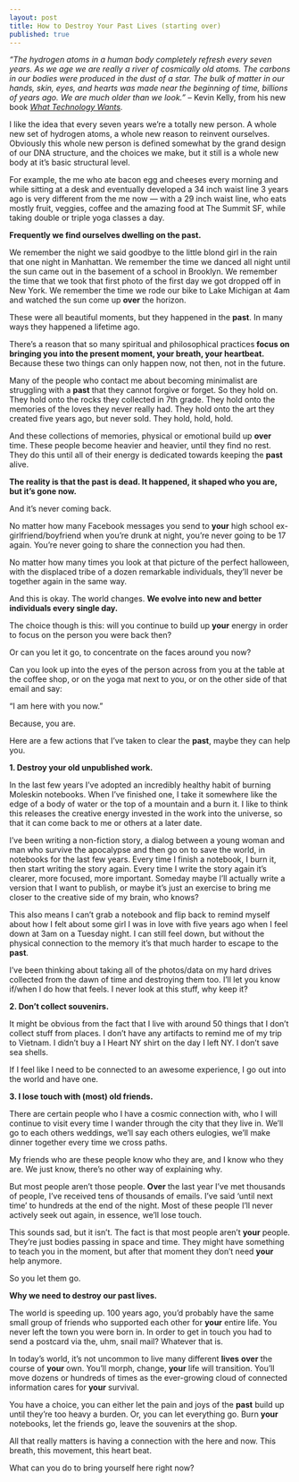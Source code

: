 ```yaml
---
layout: post
title: How to Destroy Your Past Lives (starting over)
published: true
---
```


<p><em>“The hydrogen atoms in a human body completely refresh every  seven years. As we age we are really a river of cosmically old atoms.  The carbons in our bodies were produced in the dust of a star. The bulk  of matter in our hands, skin, eyes, and hearts was made near the  beginning of time, billions of years ago. We are much older than we  look.” – </em>Kevin Kelly, from his new book <em><a href="http://www.amazon.com/gp/product/0670022152?ie=UTF8&amp;tag=run07-20&amp;linkCode=as2&amp;camp=1789&amp;creative=390957&amp;creativeASIN=0670022152">What Technology Wants</a>.</em></p>
<p>I  like the idea that every seven years we’re a totally new person. A  whole new set of hydrogen atoms, a whole new reason to reinvent  ourselves. Obviously this whole new person is defined somewhat by the  grand design of our DNA structure, and the choices we make, but it still  is a whole new body at it’s basic structural level.</p>
<p>For example, the me who ate bacon egg and cheeses every morning and  while sitting at a desk and eventually developed a 34 inch waist line 3  years ago is very different from the me now — with a 29 inch waist line,  who eats mostly fruit, veggies, coffee and the amazing food at The Summit SF, while taking double or triple yoga classes a day.</p>
<p><strong>Frequently we find ourselves dwelling on the <strong>past</strong>.</strong></p>
<p>We remember the night we said goodbye to the little blond girl in the  rain that one night in Manhattan. We remember the time we danced all  night until the sun came out in the basement of a school in Brooklyn. We  remember the time that we took that first photo of the first day we got  dropped off in New York. We remember the time we rode our bike to Lake  Michigan at 4am and watched the sun come up <strong>over</strong> the horizon.</p>
<p>These were all beautiful moments, but they happened in the <strong>past</strong>. In many ways they happened a lifetime ago.</p>
<p>There’s a reason that so many spiritual and philosophical practices<strong> focus on bringing you into the present moment, <strong>your</strong> breath, <strong>your</strong> heartbeat.</strong> Because these two things can only happen now, not then, not in the future.</p>
<p>Many of the people who contact me about becoming minimalist are struggling with a <strong>past</strong> that they cannot forgive or forget. So they hold on. They hold onto the  rocks they collected in 7th grade. They hold onto the memories of the  loves they never really had. They hold onto the art they created five  years ago, but never sold. They hold, hold, hold.</p>
<p>And these collections of memories, physical or emotional build up <strong>over</strong> time. These people become heavier and heavier, until they find no rest.  They do this until all of their energy is dedicated towards keeping the  <strong>past</strong> alive.</p>
<p><strong>The reality is that the <strong>past</strong> is dead. It happened, it shaped who you are, but it’s gone now.</strong></p>
<p>And it’s never coming back.</p>
<p>No matter how many Facebook messages you send to <strong>your</strong> high school ex-girlfriend/boyfriend when you’re drunk at night, you’re  never going to be 17 again. You’re never going to share the connection  you had then.</p>
<p>No matter how many times you look at that picture of the perfect  halloween, with the displaced tribe of a dozen remarkable individuals,  they’ll never be together again in the same way.</p>
<p>And this is okay. The world changes. <strong>We evolve into new and better individuals every single day.</strong></p>
<p>The choice though is this: will you continue to build up <strong>your</strong> energy in order to focus on the person you were back then?</p>
<p>Or can you let it go, to concentrate on the faces around you now?</p>
<p>Can you look up into the eyes of the person across from you at the  table at the coffee shop, or on the yoga mat next to you, or on the  other side of that email and say:</p>
<p>“I am here with you now.”</p>
<p>Because, you are.</p>
<p>Here are a few actions that I’ve taken to clear the <strong>past</strong>, maybe they can help you.</p>
<p><strong>1. <strong>Destroy</strong> <strong>your</strong> old unpublished work.</strong></p>
<p>In the last few years I’ve adopted an incredibly healthy habit of  burning Moleskin notebooks. When I’ve finished one, I take it somewhere  like the edge of a body of water or the top of a mountain and a burn it.  I like to think this releases the creative energy invested in the work  into the universe, so that it can come back to me or others at a later  date.</p>
<p>I’ve been writing a non-fiction story, a dialog between a young woman  and man who survive the apocalypse and then go on to save the world, in  notebooks for the last few years. Every time I finish a notebook, I  burn it, then start writing the story again. Every time I write the  story again it’s clearer, more focused, more important. Someday maybe  I’ll actually write a version that I want to publish, or maybe it’s just  an exercise to bring me closer to the creative side of my brain, who  knows?</p>
<p>This also means I can’t grab a notebook and flip back to remind  myself about how I felt about some girl I was in love with five years  ago when I feel down at 3am on a Tuesday night. I can still feel down,  but without the physical connection to the memory it’s that much harder  to escape to the <strong>past</strong>.</p>
<p>I’ve been thinking about taking all of the photos/data on my hard  drives collected from the dawn of time and destroying them too. I’ll let  you know if/when I do how that feels. I never look at this stuff, why  keep it?</p>
<p><strong>2. Don’t collect souvenirs.</strong></p>
<p>It might be obvious from the fact that I live with around 50 things  that I don’t collect stuff from places. I don’t have any artifacts to  remind me of my trip to Vietnam. I didn’t buy a I Heart NY shirt on the  day I left NY. I don’t save sea shells.</p>
<p>If I feel like I need to be connected to an awesome experience, I go out into the world and have one.</p>
<p><strong>3. I lose touch with (most) old friends.</strong></p>
<p>There are certain people who I have a cosmic connection with, who I  will continue to visit every time I wander through the city that they  live in. We’ll go to each others weddings, we’ll say each others  eulogies, we’ll make dinner together every time we cross paths.</p>
<p>My friends who are these people know who they are, and I know who  they are. We just know, there’s no other way of explaining why.</p>
<p>But most people aren’t those people. <strong>Over</strong> the last year I’ve met thousands of people, I’ve received tens of  thousands of emails. I’ve said ‘until next time’ to hundreds at the end  of the night. Most of these people I’ll never actively seek out again,  in essence, we’ll lose touch.</p>
<p>This sounds sad, but it isn’t. The fact is that most people aren’t <strong>your</strong> people. They’re just bodies passing in space and time. They might have  something to teach you in the moment, but after that moment they don’t  need <strong>your</strong> help anymore.</p>
<p>So you let them go.</p>
<p><strong>Why we need to <strong>destroy</strong> our <strong>past</strong> <strong>lives</strong>.</strong></p>
<p>The world is speeding up. 100 years ago, you’d probably have the same small group of friends who supported each other for <strong>your</strong> entire life. You never left the town you were born in. In order to get  in touch you had to send a postcard via the, uhm, snail mail? Whatever  that is.</p>
<p>In today’s world, it’s not uncommon to live many different <strong>lives</strong> <strong>over</strong> the course of <strong>your</strong> own. You’ll morph, change, <strong>your</strong> life will transition. You’ll move dozens or hundreds of times as the ever-growing cloud of connected information cares for <strong>your</strong> survival.</p>
<p>You have a choice, you can either let the pain and joys of the <strong>past</strong> build up until they’re too heavy a burden. Or, you can let everything go. Burn <strong>your</strong> notebooks, let the friends go, leave the souvenirs at the shop.</p>
<p>All that really matters is having a connection with the here and now. This breath, this movement, this heart beat.</p>
<p>What can you do to bring yourself here right now?